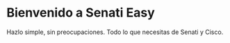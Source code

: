 # Bienvenido a Senati Easy
Hazlo simple, sin preocupaciones. Todo lo que necesitas de Senati y Cisco.
